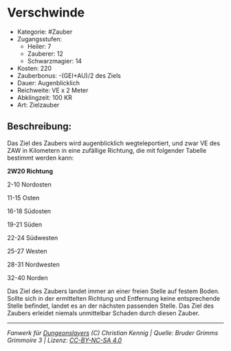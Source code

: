 # Verschwinde

- Kategorie: #Zauber
- Zugangsstufen:
  - Heiler: 7
  - Zauberer: 12
  - Schwarzmagier: 14
- Kosten: 220
- Zauberbonus: -(GEI+AU)/2 des Ziels
- Dauer: Augenblicklich
- Reichweite: VE x 2 Meter
- Abklingzeit: 100 KR
- Art: Zielzauber

## Beschreibung:

Das Ziel des Zaubers wird augenblicklich wegteleportiert, und zwar VE des ZAW in Kilometern in eine zufällige Richtung, die mit folgender Tabelle bestimmt werden kann:



<b>2W20 Richtung</b>

 2-10 Nordosten

 11-15 Osten

 16-18 Südosten

 19-21 Süden

 22-24 Südwesten

 25-27 Westen

 28-31 Nordwesten

 32-40 Norden



Das Ziel des Zaubers landet immer an einer freien Stelle auf festem Boden. Sollte sich in der ermittelten Richtung und Entfernung keine entsprechende Stelle befindet, landet es an der nächsten passenden Stelle. Das Ziel des Zaubers erleidet niemals unmittelbar Schaden durch diesen Zauber.

---

_Fanwerk für [Dungeonslayers](https://www.dungeonslayers.net/) (C) Christian Kennig | Quelle: Bruder Grimms Grimmoire 3 | Lizenz: [CC-BY-NC-SA 4.0](https://creativecommons.org/licenses/by-nc-sa/4.0/deed.de)_
